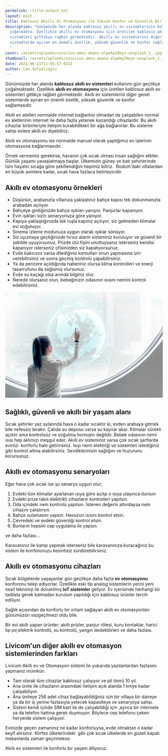 ```yaml
---
permalink: :title:output_ext
layout: post
title: Kablosuz Akıllı Ev Otomasyonu ile Yüksek Konfor ve Güvenlik Bir Arada
description: "Günümüzde her alanda kablosuz akıllı ev sistemlerinin kullanımı
  çoğalmakta. Özellikle akıllı ev otomasyonu için üretilen kablosuz akıllı ev
  sistemleri gittikçe rağbet görmektedir. Akıllı ev sistemlerini diğer genel
  sistemlerde ayıran en önemli özellik, yüksek güvenlik ve konfor sağlamasıdır.
  "
cover: /assets/uploads/vinicius-amnx-amano-alpekp29eys-unsplash_1_.jpg
thumbnail: /assets/uploads/vinicius-amnx-amano-alpekp29eys-unsplash_1_.jpg
date: 2021-06-21T11:55:57.931Z
author: Can Sofyalioglu
---
```

Günümüzde her alanda **kablosuz akıllı ev sistemleri** kullanımı gün geçtikçe çoğalmaktadır. Özellikle **akıllı ev otomasyonu** için üretilen kablosuz akıllı ev sistemleri gittikçe rağbet görmektedir. Akıllı ev sistemlerini diğer genel sistemlerde ayıran en önemli özellik, yüksek güvenlik ve konfor sağlamasıdır. 

Akıllı ev aletleri normalde internet bağlantısı olmadan da çalışabilen normal ev aletlerinin internet ile daha fazla yetenek kazandığı cihazlardır. Bu akıllı cihazlar birbirleriyle iletişim kurabildikleri bir ağa bağlanırlar. Bu sisteme sahip evlere akıllı ev diyebiliriz.

Akıllı ev otomasyonu ise normalde manuel olarak yaptığımız ev işlerinin otomasyona bağlanmasıdır.

Örnek vermemiz gerekirse, havanın çok sıcak olması insan sağlığını etkiler. Günlük yaşamı yavaşlatmaya başlar. Ülkemizin güney ve batı şehirlerinde tüm hayatın sıcağa göre şekillendiğini hepimiz biliriz.  Bodum'daki villalardan en büyük avmlere kadar, sıcak hava fazlaca belirleyicidir.



## Akıllı ev otomasyonu örnekleri

* Düşünün, arabanızla villanıza yaklaştınız bahçe kapısı tek dokunmanızla arabadan açılıyor. 
* Bahçeye girdiğinizde bahçe ışıkları yanıyor. Panjurlar kapanıyor. 
* Evin ışıkları sizin senaryonuza göre yanıyor. 
* Kapıya yaklaştığınızda tek tuşla kapınız açılıyor, siz gelmeden klimalar evi soğutuyor. 
* Sinema izleme modunuza uygun olarak ışıklar sönüyor. 
* Siz uyumaya geçtiğinizde hırsız alarm sisteminiz kuruluyor ve güvenli bir şekilde uyuyorsunuz. Prizde ütü fişini unuttuysanız isterseniz kendisi kapanıyor isterseniz ofisinizden siz kapatıyorsunuz.
* Evde bakıcınız varsa dilediğiniz komutları onun yapmasına izin verebilirsiniz ve sonra geçmiş kontrolü yapabilirsiniz. 
* Ya da pencere açıldığında haberiniz olursa klima kontrolleri ve enerji tasarrufunu da sağlamış olursunuz.
* Evde su kaçağı olsa anında bilginiz olur. 
* Nerede olursanız olun, bebeğinizin odasının ısısını nemini kontrol edebilirsiniz.

![Akıllı ev otomasyonu](/assets/uploads/researcher-spinning-globe-round-screen.jpg)

## Sağlıklı, güvenli ve akıllı bir yaşam alanı

Sıcak şehirler yaz aylarında hava o kadar sıcaktır ki, evden arabaya gitmek bile nefessiz bırakır. Çatıda su deposu varsa su kaynar akar. Klimalar sürekli açıktır ama kontrolsüz ve soğutma homojen değildir. Bebek odasının nemi ısısı hep aklımızı meşgul eder. Akıllı ev sisteminiz varsa çok sıcak şartlarda evinizi  konforlu hale getirirsiniz. Isıyı nemi elektriği ve sistemleri istediğiniz gibi kontrol altına alabilirsiniz. Sevdiklerinizin sağlığını ve huzurunu korursunuz. 



## Akıllı ev otomasyonu senaryoları

Eğer hava çok sıcak ise şu senaryo uygun olur;

1. Evdeki tüm klimalar ayarlanan ısıya göre açılıp o ısıya ulaşınca dursun
2. Evdeki prize takılı elektrikli cihazların kontrolleri yapılsın.
3. Oda içindeki nem kontrolü yapılsın. İstenen değerin altındaysa nem cihazını çalıştırsın.
4. Bahçe sulamasını yapsın. Havuzun ısısını kontrol etsin.
5. Çevredeki ve evdeki güvenliği kontrol etsin. 
6. Bunların hepsini cep uygulama ile yapsın. 

ve daha fazlası…

Karavanınız ile kamp yapmak isterseniz bile karavanınıza kuracağınız bu sistem ile konforonuzu kesintisiz sürdürebilirsiniz.



## Akıllı ev otomasyonu cihazları

Sıcak bölgelerde yaşayanlar gün geçtikçe daha fazla **ev otomasyonu** konforonu talep ediyorlar. Özellikle eski tip analog sistemlerin yerini yeni nesil teknoloji ile donatılmış **IoT sistemler** geliyor. Ev içerisinde herhangi bir tadilata gerek kalmadan kurulum yapıldığı için kablosuz ürünler tercih ediliyor.

Sağlık açısından da konforlu bir ortam sağlayan akıllı ev otomasyonları günümüzün vazgeçilmezi oldu bile. 

Bir evi akıllı yapan ürünler; akıllı prizler, panjur rölesi, kuru kontaklar, harici tip pır,elektrik kontrolü, su kontrolü, yangın dedektörleri ve daha fazlası. 

## Livicom'un diğer akıllı ev otomasyon sistemlerinden farkları 

Livicom Akıllı ev ve Otomasyon sistemi ile yukarıda yazılanlardan fazlasını yapmanız mümkün. 

* Tam olarak tüm cihazlar kablosuz çalışıyor ve pil ömrü 10 yıl. 
* Ana ünite ile cihazların arasındaki iletişim açık alanda 1 kmye kadar çalışabiliyor. 
* Ana üniteye 256 adet cihaz bağlayabildiğiniz için bir villaya bir daireye ya da bir iş yerine fazlasıyla yetecek kapasiteye ve senaryoya sahip. 
* Sistem kendi içinde SIM kart ile de çalışabildiği için ,ayrıca bir internete ya da telefon hattına gerek duymuyor. Böylece cep telefonu çeken heryerde sistem çalışıyor.



Evinizde geçen zamanınız ne kadar konforluysa, evde olmaktan o kadar keyif alırsınız. Körfez ülkelerindeki  gibi çok sıcak ülkelerde en güzeli kapalı mekanlarda zaman geçirmekse.



Akıllı ev sistemleri ile konforlu bir yaşam diliyoruz.